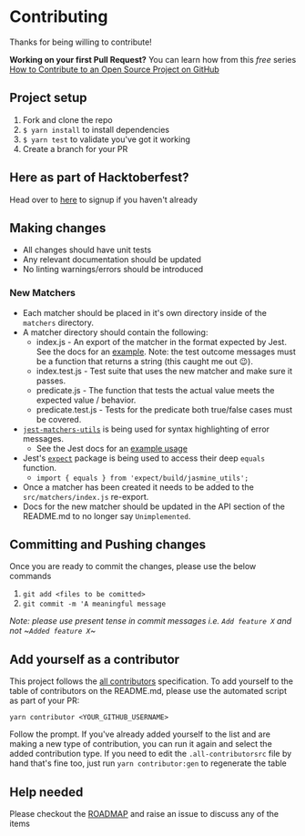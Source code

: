 # Contributing

Thanks for being willing to contribute!

**Working on your first Pull Request?** You can learn how from this *free* series
[How to Contribute to an Open Source Project on GitHub](https://egghead.io/series/how-to-contribute-to-an-open-source-project-on-github)

## Project setup

1. Fork and clone the repo
2. `$ yarn install` to install dependencies
3. `$ yarn test` to validate you've got it working
4. Create a branch for your PR

## Here as part of Hacktoberfest?

Head over to [here](https://hacktoberfest.digitalocean.com/sign_up/register) to signup if you haven't already

## Making changes

 - All changes should have unit tests
 - Any relevant documentation should be updated
 - No linting warnings/errors should be introduced

### New Matchers

 - Each matcher should be placed in it's own directory inside of the `matchers` directory.
 - A matcher directory should contain the following:
   * index.js - An export of the matcher in the format expected by Jest. See the docs for an [example](http://facebook.github.io/jest/docs/en/expect.html#expectextendmatchers). Note: the test outcome messages must be a function that returns a string (this caught me out 😉).
   * index.test.js - Test suite that uses the new matcher and make sure it passes.
   * predicate.js - The function that tests the actual value meets the expected value / behavior.
   * predicate.test.js - Tests for the predicate both true/false cases must be covered.
 - [`jest-matchers-utils`](https://github.com/facebook/jest/tree/master/packages/jest-matcher-utils) is being used for syntax highlighting of error messages.
   * See the Jest docs for an [example usage](https://facebook.github.io/jest/docs/en/expect.html#thisutils)
 - Jest's [`expect`](https://github.com/facebook/jest/tree/master/packages/expect) package is being used to access their deep `equals` function.
   * `import { equals } from 'expect/build/jasmine_utils';`
 - Once a matcher has been created it needs to be added to the `src/matchers/index.js` re-export.
 - Docs for the new matcher should be updated in the API section of the README.md to no longer say `Unimplemented`.

## Committing and Pushing changes

Once you are ready to commit the changes, please use the below commands

1. `git add <files to be comitted>`
2. `git commit -m 'A meaningful message`

*Note: please use present tense in commit messages i.e. `Add feature X` and not ~`Added feature X`~*

## Add yourself as a contributor

This project follows the [all contributors](https://github.com/kentcdodds/all-contributors)
specification. To add yourself to the table of contributors on the README.md, please use
the automated script as part of your PR:

```console
yarn contributor <YOUR_GITHUB_USERNAME>
```

Follow the prompt. If you've already added yourself to the list and are making a
new type of contribution, you can run it again and select the added contribution
type. If you need to edit the `.all-contributorsrc` file by hand that's fine
too, just run `yarn contributor:gen` to regenerate the table

## Help needed

Please checkout the [ROADMAP](docs/ROADMAP.md) and raise an issue to discuss
any of the items
